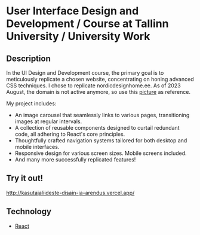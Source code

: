 # User Interface Design and Development / Course at Tallinn University / University Work

## Description
In the UI Design and Development course, the primary goal is to meticulously replicate a chosen website, concentrating on honing advanced CSS techniques. I chose to replicate nordicdesignhome.ee. As of 2023 August, the domain is not active anymore, so use this [picture](https://drive.google.com/file/d/13VYwBTYiMFOHM_DL-PSB8nodGQaz7uPt/view?usp=sharing) as reference.

My project includes:
 - An image carousel that seamlessly links to various pages, transitioning images at regular intervals.
 - A collection of reusable components designed to curtail redundant code, all adhering to React's core principles.
 - Thoughtfully crafted navigation systems tailored for both desktop and mobile interfaces.
 - Responsive design for various screen sizes. Mobile screens included.
 - And many more successfully replicated features!

## Try it out!
http://kasutajaliideste-disain-ja-arendus.vercel.app/

## Technology
 - [React](https://reactjs.org/)
